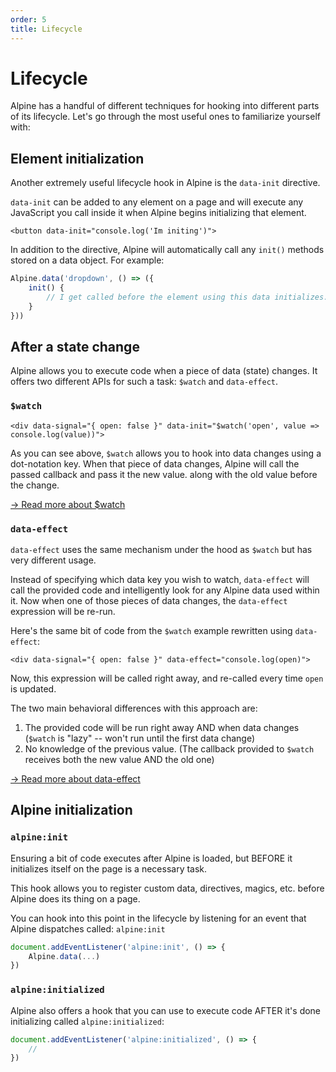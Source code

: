 ```yaml
---
order: 5
title: Lifecycle
---
```


# Lifecycle

Alpine has a handful of different techniques for hooking into different parts of its lifecycle. Let's go through the most useful ones to familiarize yourself with:

<a name="element-initialization"></a>
## Element initialization

Another extremely useful lifecycle hook in Alpine is the `data-init` directive.

`data-init` can be added to any element on a page and will execute any JavaScript you call inside it when Alpine begins initializing that element.

```alpine
<button data-init="console.log('Im initing')">
```

In addition to the directive, Alpine will automatically call any `init()` methods stored on a data object. For example:

```js
Alpine.data('dropdown', () => ({
    init() {
        // I get called before the element using this data initializes.
    }
}))
```

<a name="after-a-state-change"></a>
## After a state change

Alpine allows you to execute code when a piece of data (state) changes. It offers two different APIs for such a task: `$watch` and `data-effect`.

<a name="watch"></a>
### `$watch`

```alpine
<div data-signal="{ open: false }" data-init="$watch('open', value => console.log(value))">
```

As you can see above, `$watch` allows you to hook into data changes using a dot-notation key. When that piece of data changes, Alpine will call the passed callback and pass it the new value. along with the old value before the change.

[→ Read more about $watch](/magics/watch)

<a name="data-effect"></a>
### `data-effect`

`data-effect` uses the same mechanism under the hood as `$watch` but has very different usage.

Instead of specifying which data key you wish to watch, `data-effect` will call the provided code and intelligently look for any Alpine data used within it. Now when one of those pieces of data changes, the `data-effect` expression will be re-run.

Here's the same bit of code from the `$watch` example rewritten using `data-effect`:

```alpine
<div data-signal="{ open: false }" data-effect="console.log(open)">
```

Now, this expression will be called right away, and re-called every time `open` is updated.

The two main behavioral differences with this approach are:

1. The provided code will be run right away AND when data changes (`$watch` is "lazy" -- won't run until the first data change)
2. No knowledge of the previous value. (The callback provided to `$watch` receives both the new value AND the old one)

[→ Read more about data-effect](/directives/effect)

<a name="alpine-initialization"></a>
## Alpine initialization

<a name="alpine-initializing"></a>
### `alpine:init`

Ensuring a bit of code executes after Alpine is loaded, but BEFORE it initializes itself on the page is a necessary task.

This hook allows you to register custom data, directives, magics, etc. before Alpine does its thing on a page.

You can hook into this point in the lifecycle by listening for an event that Alpine dispatches called: `alpine:init`

```js
document.addEventListener('alpine:init', () => {
    Alpine.data(...)
})
```

<a name="alpine-initialized"></a>
### `alpine:initialized`

Alpine also offers a hook that you can use to execute code AFTER it's done initializing called `alpine:initialized`:

```js
document.addEventListener('alpine:initialized', () => {
    //
})
```
